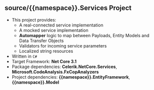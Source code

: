 
## source/{{namespace}}.Services Project

 - This project provides:
	- A real-connected service implementation
	- A mocked service implementation
	- **Automapper** logic to map between Payloads, Entity Models and Data Transfer Objects
	- Validators for incoming service parameters
	- Localized string resources
 - Written in `C#`
 - Target Framework: **Net Core 3.1**
 - Package dependencies: **Celerik.NetCore.Services**, **Microsoft.CodeAnalysis.FxCopAnalyzers**
 - Project dependencies: **{{namespace}}.EntityFramework**, **{{namespace}}.Model**
